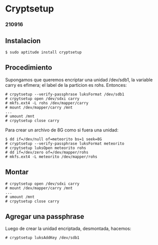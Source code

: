 # Cryptsetup
### 210916

## Instalacion
```
$ sudo aptitude install cryptsetup
```

## Procedimiento
Supongamos que queremos encriptar una unidad /dev/sdb1, la variable carry es
efimera; el label de la particion es rohs. Entonces:
```
# crpytsetup --verify-passphrase luksFormat /dev/sdb1
# crpytsetup open /dev/sdxi carry
# mkfs.ext4 -L rohs /dev/mapper/carry
# mount /dev/mapper/carry /mnt
...
# umount /mnt
# crpytsetup close carry
```

Para crear un archivo de 8G como si fuera una unidad:
```
$ dd if=/dev/null of=meteorito bs=1 seek=8G
# cryptsetup --verify-passphrase luksFormat meteorito
# crpytsetup luksOpen meteorito rohs
# dd if=/dev/zero of=/dev/mapper/rohs
# mkfs.ext4 -L meteorito /dev/mapper/rohs
```

## Montar
```
# crpytsetup open /dev/sdxi carry
# mount /dev/mapper/carry /mnt
...
# umount /mnt
# crpytsetup close carry
```

## Agregar una passphrase
Luego de crear la unidad encriptada, desmontada, hacemos:
```
# cryptsetup luksAddKey /dev/sdb1
```

